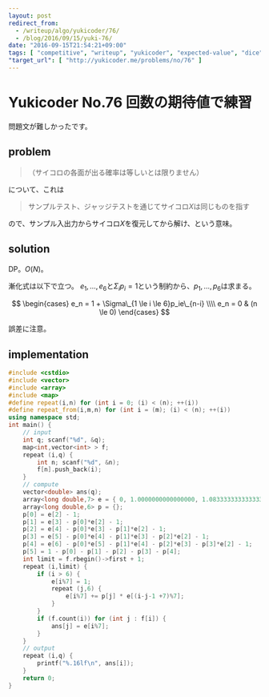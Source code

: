 ```yaml
---
layout: post
redirect_from:
  - /writeup/algo/yukicoder/76/
  - /blog/2016/09/15/yuki-76/
date: "2016-09-15T21:54:21+09:00"
tags: [ "competitive", "writeup", "yukicoder", "expected-value", "dice", "probability" ]
"target_url": [ "http://yukicoder.me/problems/no/76" ]
---
```


# Yukicoder No.76 回数の期待値で練習

問題文が難しかったです。

## problem

>   （サイコロの各面が出る確率は等しいとは限りません）

について、これは

>   サンプルテスト、ジャッジテストを通じてサイコロ$X$は同じものを指す

ので、サンプル入出力からサイコロ$X$を復元してから解け、という意味。

## solution

DP。$O(N)$。

漸化式は以下で立つ。
$e_1, \dots, e_6$と$\Sigma_i p_i = 1$という制約から、$p_1, \dots, p_6$は求まる。

$$
\begin{cases}
e_n = 1 + \Sigma\_{1 \le i \le 6}p_ie\_{n-i} \\\\
e_n = 0 & (n \le 0)
\end{cases}
$$

誤差に注意。

## implementation

``` c++
#include <cstdio>
#include <vector>
#include <array>
#include <map>
#define repeat(i,n) for (int i = 0; (i) < (n); ++(i))
#define repeat_from(i,m,n) for (int i = (m); (i) < (n); ++(i))
using namespace std;
int main() {
    // input
    int q; scanf("%d", &q);
    map<int,vector<int> > f;
    repeat (i,q) {
        int n; scanf("%d", &n);
        f[n].push_back(i);
    }
    // compute
    vector<double> ans(q);
    array<long double,7> e = { 0, 1.0000000000000000, 1.0833333333333333, 1.2569444444444444, 1.5353009259259260, 1.6915991512345676, 2.0513639724794235 };
    array<long double,6> p = {};
    p[0] = e[2] - 1;
    p[1] = e[3] - p[0]*e[2] - 1;
    p[2] = e[4] - p[0]*e[3] - p[1]*e[2] - 1;
    p[3] = e[5] - p[0]*e[4] - p[1]*e[3] - p[2]*e[2] - 1;
    p[4] = e[6] - p[0]*e[5] - p[1]*e[4] - p[2]*e[3] - p[3]*e[2] - 1;
    p[5] = 1 - p[0] - p[1] - p[2] - p[3] - p[4];
    int limit = f.rbegin()->first + 1;
    repeat (i,limit) {
        if (i > 6) {
            e[i%7] = 1;
            repeat (j,6) {
                e[i%7] += p[j] * e[(i-j-1 +7)%7];
            }
        }
        if (f.count(i)) for (int j : f[i]) {
            ans[j] = e[i%7];
        }
    }
    // output
    repeat (i,q) {
        printf("%.16lf\n", ans[i]);
    }
    return 0;
}
```
